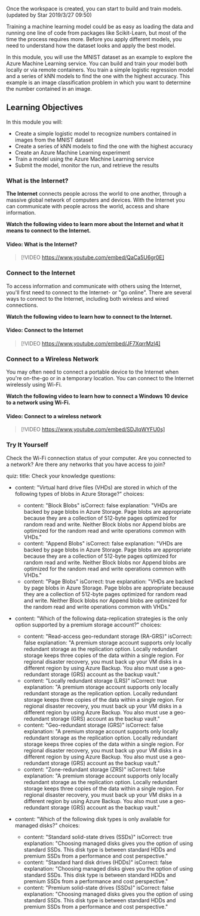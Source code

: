 
Once the workspace is created, you can start to build and train models.  (updated by Star 2019/3/27 09:50)

Training a machine learning model could be as easy as loading the data and running one line of code from packages like Scikit-Learn, but most of the time the process requires more. Before you apply different models, you need to understand how the dataset looks and apply the best model.

In this module, you will use the MNIST dataset as an example to explore the Azure Machine Learning service. You can build and train your model both locally or via remote containers. You  train a simple logistic regression model and a series of kNN models to find the one with the highest accuracy. This example is an image classification problem in which you want to determine the number contained in an image.

## Learning Objectives

In this module you will:

- Create a simple logistic model to recognize numbers contained in images from the MNIST dataset
- Create a series of kNN models to find the one with the highest accuracy
- Create an Azure Machine Learning experiment
- Train a model using the Azure Machine Learning service
- Submit the model, monitor the run, and retrieve the results


### What is the Internet?

**The Internet** connects people across the world to one another, through a massive global network of computers and devices. With the Internet you can communicate with people across the world, access and share information.

**Watch the following video to learn more about the Internet and what it means to connect to the Internet.**


#### Video: What is the Internet?
> [!VIDEO https://www.youtube.com/embed/QaCa5U6gr0E]

### Connect to the Internet

To access information and communicate with others using the Internet, you'll first need to connect to the Internet- or "go online". There are several ways to connect to the Internet, including both wireless and wired connections.

**Watch the following video to learn how to connect to the Internet.**


#### Video: Connect to the Internet
> [!VIDEO https://www.youtube.com/embed/JF7XqrrMzl4]

### Connect to a Wireless Network

You may often need to connect a portable device to the Internet when you're on-the-go or in a temporary location.  You can connect to the Internet wirelessly using Wi-Fi.

**Watch the following video to learn how to connect a Windows 10 device to a network using Wi-Fi.**


#### Video: Connect to a wireless network
> [!VIDEO https://www.youtube.com/embed/SDJlqWYFU0s]


### Try It Yourself

Check the Wi-Fi connection status of your computer.  Are you connected to a network?  Are there any networks that you have access to join?

quiz:
  title: Check your knowledge
  questions:

  - content: "Virtual hard drive files (VHDs) are stored in which of the following types of blobs in Azure Storage?"
    choices: 
    - content: "Block Blobs"
      isCorrect: false
      explanation: "VHDs are backed by page blobs in Azure Storage. Page blobs are appropriate because they are a collection of 512-byte pages optimized for random read and write. Neither Block blobs nor Append blobs are optimized for the random read and write operations common with VHDs."
    - content: "Append Blobs"
      isCorrect: false
      explanation: "VHDs are backed by page blobs in Azure Storage. Page blobs are appropriate because they are a collection of 512-byte pages optimized for random read and write. Neither Block blobs nor Append blobs are optimized for the random read and write operations common with VHDs."
    - content: "Page Blobs"
      isCorrect: true
      explanation: "VHDs are backed by page blobs in Azure Storage. Page blobs are appropriate because they are a collection of 512-byte pages optimized for random read and write. Neither Block blobs nor Append blobs are optimized for the random read and write operations common with VHDs."

  - content: "Which of the following data-replication strategies is the only option supported by a premium storage account?"
    choices: 
    - content: "Read-access geo-redundant storage (RA-GRS)"
      isCorrect: false
      explanation: "A premium storage account supports only locally redundant storage as the replication option. Locally redundant storage keeps three copies of the data within a single region. For regional disaster recovery, you must back up your VM disks in a different region by using Azure Backup. You also must use a geo-redundant storage (GRS) account as the backup vault."
    - content: "Locally redundant storage (LRS)"
      isCorrect: true
      explanation: "A premium storage account supports only locally redundant storage as the replication option. Locally redundant storage keeps three copies of the data within a single region. For regional disaster recovery, you must back up your VM disks in a different region by using Azure Backup. You also must use a geo-redundant storage (GRS) account as the backup vault."
    - content: "Geo-redundant storage (GRS)"
      isCorrect: false
      explanation: "A premium storage account supports only locally redundant storage as the replication option. Locally redundant storage keeps three copies of the data within a single region. For regional disaster recovery, you must back up your VM disks in a different region by using Azure Backup. You also must use a geo-redundant storage (GRS) account as the backup vault."
    - content: "Zone-redundant storage (ZRS)"
      isCorrect: false
      explanation: "A premium storage account supports only locally redundant storage as the replication option. Locally redundant storage keeps three copies of the data within a single region. For regional disaster recovery, you must back up your VM disks in a different region by using Azure Backup. You also must use a geo-redundant storage (GRS) account as the backup vault."

  - content: "Which of the following disk types is only available for managed disks?"
    choices: 
    - content: "Standard solid-state drives (SSDs)"
      isCorrect: true
      explanation: "Choosing managed disks gives you the option of using standard SSDs. This disk type is between standard HDDs and premium SSDs from a performance and cost perspective."
    - content: "Standard hard disk drives (HDDs)"
      isCorrect: false
      explanation: "Choosing managed disks gives you the option of using standard SSDs. This disk type is between standard HDDs and premium SSDs from a performance and cost perspective."
    - content: "Premium solid-state drives (SSDs)"
      isCorrect: false
      explanation: "Choosing managed disks gives you the option of using standard SSDs. This disk type is between standard HDDs and premium SSDs from a performance and cost perspective."